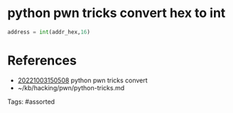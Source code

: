 # python pwn tricks convert hex to int
```python
address = int(addr_hex,16)
```

# References
- [20221003150508](/zet/20221003150508/) python pwn tricks convert
- ~/kb/hacking/pwn/python-tricks.md

Tags:
    #assorted

